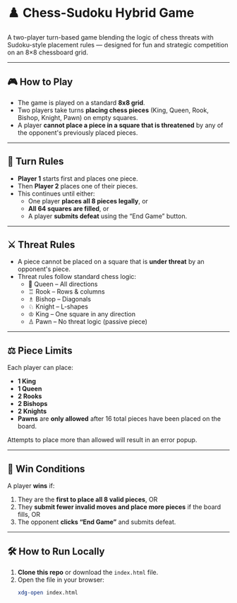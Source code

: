 # ♟️ Chess-Sudoku Hybrid Game

A two-player turn-based game blending the logic of chess threats with Sudoku-style placement rules — designed for fun and strategic competition on an 8×8 chessboard grid.

---

## 🎮 How to Play

- The game is played on a standard **8x8 grid**.
- Two players take turns **placing chess pieces** (King, Queen, Rook, Bishop, Knight, Pawn) on empty squares.
- A player **cannot place a piece in a square that is threatened** by any of the opponent's previously placed pieces.

---

## 🔁 Turn Rules

- **Player 1** starts first and places one piece.
- Then **Player 2** places one of their pieces.
- This continues until either:
  - One player **places all 8 pieces legally**, or
  - **All 64 squares are filled**, or
  - A player **submits defeat** using the “End Game” button.

---

## ⚔️ Threat Rules

- A piece cannot be placed on a square that is **under threat** by an opponent's piece.
- Threat rules follow standard chess logic:
  - 🧙 Queen – All directions
  - ♖ Rook – Rows & columns
  - ♗ Bishop – Diagonals
  - ♘ Knight – L-shapes
  - ♔ King – One square in any direction
  - ♙ Pawn – No threat logic (passive piece)

---

## ⚖️ Piece Limits

Each player can place:
- **1 King**
- **1 Queen**
- **2 Rooks**
- **2 Bishops**
- **2 Knights**
- **Pawns** are **only allowed** after 16 total pieces have been placed on the board.

Attempts to place more than allowed will result in an error popup.

---

## 🏁 Win Conditions

A player **wins** if:
1. They are the **first to place all 8 valid pieces**, OR
2. They **submit fewer invalid moves and place more pieces** if the board fills, OR
3. The opponent **clicks “End Game”** and submits defeat.

---

## 🛠️ How to Run Locally

1. **Clone this repo** or download the `index.html` file.
2. Open the file in your browser:
   ```bash
   xdg-open index.html

